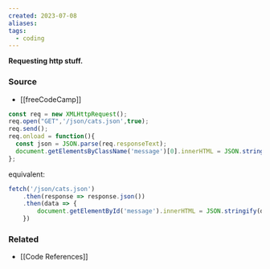 ```yaml
---
created: 2023-07-08
aliases: 
tags:
  - coding
---
```

**Requesting http stuff.**

### Source
- [[freeCodeCamp]]

```jsx
const req = new XMLHttpRequest();
req.open("GET",'/json/cats.json',true);
req.send();
req.onload = function(){
  const json = JSON.parse(req.responseText);
  document.getElementsByClassName('message')[0].innerHTML = JSON.stringify(json);
};
```

equivalent:

```jsx
fetch('/json/cats.json')
    .then(response => response.json())
    .then(data => {
        document.getElementById('message').innerHTML = JSON.stringify(data);
    })
```

### Related
- [[Code References]]